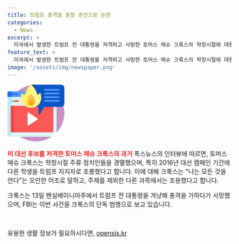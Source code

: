 ```yaml
---
title: 트럼프 총격범 동창 증언으로 논란
categories:
  - News
excerpt: >
  미국에서 발생한 트럼프 전 대통령을 저격하고 사망한 토머스 매슈 크룩스의 학창시절에 대한 내용이 알려졌다. 동급생은 정치인을 경멸하며 오만한 태도를 보였고, 13일에는 트럼프 전 대통령을 총격하다가 사망하였다. FBI는 크룩스가 단독 범행이며 추가 위협은 없는 것으로 밝혔다. 미 대선 쇼크를 일으킨 이 사건의 동기는 아직 명확하지 않다. (총 단어수: 85)
feature_text: >
  미국에서 발생한 트럼프 전 대통령을 저격하고 사망한 토머스 매슈 크룩스의 학창시절에 대한 내용이 알려졌다. 동급생은 정치인을 경멸하며 오만한 태도를 보였고, 13일에는 트럼프 전 대통령을 총격하다가 사망하였다. FBI는 크룩스가 단독 범행이며 추가 위협은 없는 것으로 밝혔다. 미 대선 쇼크를 일으킨 이 사건의 동기는 아직 명확하지 않다. (총 단어수: 85)
image: '/assets/img/newspaper.png'
---
```


<p><img src="/assets/img/news.png" alt="rentncar 속보" /></p>

<p><b><span style="color: #ee2323;">미 대선 후보를 저격한 토머스 매슈 크룩스의 과거</span></b>
폭스뉴스의 인터뷰에 따르면, 토머스 매슈 크룩스는 학창시절 주류 정치인들을 경멸했으며, 특히 2016년 대선 캠페인 기간에 다른 학생을 트럼프 지지자로 조롱했다고 합니다. 이에 대해 크룩스는 "나는 모든 것을 안다"는 오만한 어조로 말하고, 주제를 제외한 다른 과목에서는 조용했다고 합니다.</p>

<p>크룩스는 13일 펜실베이니아주에서 트럼프 전 대통령을 겨냥해 총격을 가하다가 사망했으며, FBI는 이번 사건을 크룩스의 단독 범행으로 보고 있습니다. <p data-ke-size="size16">&nbsp;</p></p>
유용한 생활 정보가 필요하시다면, <a href="https://opensis.kr" rel="dofollow">opensis.kr</a>


